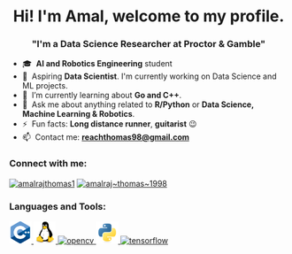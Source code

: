 <h1 align="center">Hi! I'm Amal, welcome to my profile.</h1>
<h3 align="center">"I'm a Data Science Researcher at Proctor & Gamble"</h3>


- 🎓 &nbsp;**AI and Robotics Engineering** student
- 🔭 &nbsp;Aspiring **Data Scientist**. I'm currently working on Data Science and ML projects.
- 🌱 &nbsp;I’m currently learning about **Go and C++**.
- 💬 &nbsp;Ask me about anything related to **R/Python** or **Data Science, Machine Learning & Robotics**.                                                                           
- ⚡ &nbsp;Fun facts: **Long distance runner**, **guitarist** :wink:
- 📫 &nbsp;Contact me: **reachthomas98@gmail.com**

<h3 align="left">Connect with me:</h3>
<p align="left">
<a href="https://twitter.com/amalrajthomas1" target="blank"><img align="center" src="https://raw.githubusercontent.com/rahuldkjain/github-profile-readme-generator/master/src/images/icons/Social/twitter.svg" alt="amalrajthomas1" height="30" width="40" /></a>
<a href="https://linkedin.com/in/amalraj~thomas~1998" target="blank"><img align="center" src="https://raw.githubusercontent.com/rahuldkjain/github-profile-readme-generator/master/src/images/icons/Social/linked-in-alt.svg" alt="amalraj~thomas~1998" height="30" width="40" /></a>
</p>

<h3 align="left">Languages and Tools:</h3>
<p align="left"> <a href="https://www.w3schools.com/cpp/" target="_blank" rel="noreferrer"> <img src="https://raw.githubusercontent.com/devicons/devicon/master/icons/cplusplus/cplusplus-original.svg" alt="cplusplus" width="40" height="40"/> </a> <a href="https://www.linux.org/" target="_blank" rel="noreferrer"> <img src="https://raw.githubusercontent.com/devicons/devicon/master/icons/linux/linux-original.svg" alt="linux" width="40" height="40"/> </a> <a href="https://opencv.org/" target="_blank" rel="noreferrer"> <img src="https://www.vectorlogo.zone/logos/opencv/opencv-icon.svg" alt="opencv" width="40" height="40"/> </a> <a href="https://www.python.org" target="_blank" rel="noreferrer"> <img src="https://raw.githubusercontent.com/devicons/devicon/master/icons/python/python-original.svg" alt="python" width="40" height="40"/> </a> <a href="https://www.tensorflow.org" target="_blank" rel="noreferrer"> <img src="https://www.vectorlogo.zone/logos/tensorflow/tensorflow-icon.svg" alt="tensorflow" width="40" height="40"/> </a> </p>
